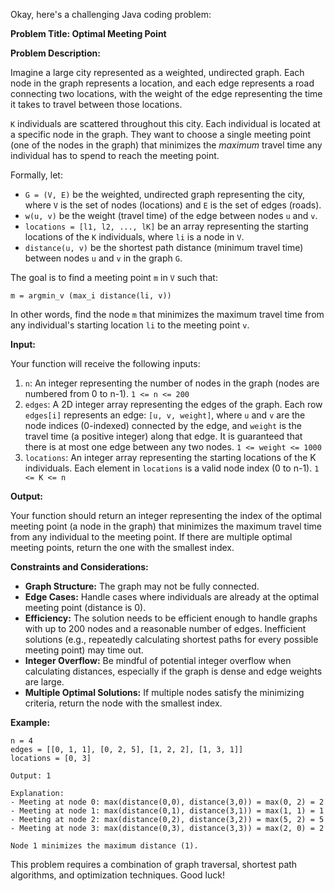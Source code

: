 Okay, here's a challenging Java coding problem:

**Problem Title:  Optimal Meeting Point**

**Problem Description:**

Imagine a large city represented as a weighted, undirected graph.  Each node in the graph represents a location, and each edge represents a road connecting two locations, with the weight of the edge representing the time it takes to travel between those locations.

`K` individuals are scattered throughout this city.  Each individual is located at a specific node in the graph. They want to choose a single meeting point (one of the nodes in the graph) that minimizes the *maximum* travel time any individual has to spend to reach the meeting point.

Formally, let:

*   `G = (V, E)` be the weighted, undirected graph representing the city, where `V` is the set of nodes (locations) and `E` is the set of edges (roads).
*   `w(u, v)` be the weight (travel time) of the edge between nodes `u` and `v`.
*   `locations = [l1, l2, ..., lK]` be an array representing the starting locations of the `K` individuals, where `li` is a node in `V`.
*   `distance(u, v)` be the shortest path distance (minimum travel time) between nodes `u` and `v` in the graph `G`.

The goal is to find a meeting point `m` in `V` such that:

`m = argmin_v (max_i distance(li, v))`

In other words, find the node `m` that minimizes the maximum travel time from any individual's starting location `li` to the meeting point `v`.

**Input:**

Your function will receive the following inputs:

1.  `n`: An integer representing the number of nodes in the graph (nodes are numbered from 0 to n-1). `1 <= n <= 200`
2.  `edges`: A 2D integer array representing the edges of the graph. Each row `edges[i]` represents an edge: `[u, v, weight]`, where `u` and `v` are the node indices (0-indexed) connected by the edge, and `weight` is the travel time (a positive integer) along that edge.  It is guaranteed that there is at most one edge between any two nodes. `1 <= weight <= 1000`
3.  `locations`: An integer array representing the starting locations of the K individuals.  Each element in `locations` is a valid node index (0 to n-1). `1 <= K <= n`

**Output:**

Your function should return an integer representing the index of the optimal meeting point (a node in the graph) that minimizes the maximum travel time from any individual to the meeting point.  If there are multiple optimal meeting points, return the one with the smallest index.

**Constraints and Considerations:**

*   **Graph Structure:** The graph may not be fully connected.
*   **Edge Cases:**  Handle cases where individuals are already at the optimal meeting point (distance is 0).
*   **Efficiency:** The solution needs to be efficient enough to handle graphs with up to 200 nodes and a reasonable number of edges. Inefficient solutions (e.g., repeatedly calculating shortest paths for every possible meeting point) may time out.
*   **Integer Overflow:**  Be mindful of potential integer overflow when calculating distances, especially if the graph is dense and edge weights are large.
*   **Multiple Optimal Solutions:** If multiple nodes satisfy the minimizing criteria, return the node with the smallest index.

**Example:**

```
n = 4
edges = [[0, 1, 1], [0, 2, 5], [1, 2, 2], [1, 3, 1]]
locations = [0, 3]

Output: 1

Explanation:
- Meeting at node 0: max(distance(0,0), distance(3,0)) = max(0, 2) = 2
- Meeting at node 1: max(distance(0,1), distance(3,1)) = max(1, 1) = 1
- Meeting at node 2: max(distance(0,2), distance(3,2)) = max(5, 2) = 5
- Meeting at node 3: max(distance(0,3), distance(3,3)) = max(2, 0) = 2

Node 1 minimizes the maximum distance (1).
```

This problem requires a combination of graph traversal, shortest path algorithms, and optimization techniques.  Good luck!
